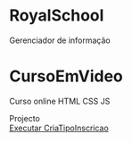 # RoyalSchool
Gerenciador de informação



# CursoEmVideo
Curso online HTML CSS JS

Projecto
<br>
<a href="https://ruipimenta21.github.io/RoyalSchool/html/tipoInscricao/criaTipoInscricao.html">Executar CriaTipoInscricao</a>
<br>